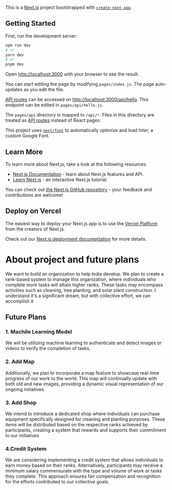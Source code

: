 This is a [Next.js](https://nextjs.org/) project bootstrapped with [`create-next-app`](https://github.com/vercel/next.js/tree/canary/packages/create-next-app).

## Getting Started

First, run the development server:

```bash
npm run dev
# or
yarn dev
# or
pnpm dev
```

Open [http://localhost:3000](http://localhost:3000) with your browser to see the result.

You can start editing the page by modifying `pages/index.js`. The page auto-updates as you edit the file.

[API routes](https://nextjs.org/docs/api-routes/introduction) can be accessed on [http://localhost:3000/api/hello](http://localhost:3000/api/hello). This endpoint can be edited in `pages/api/hello.js`.

The `pages/api` directory is mapped to `/api/*`. Files in this directory are treated as [API routes](https://nextjs.org/docs/api-routes/introduction) instead of React pages.

This project uses [`next/font`](https://nextjs.org/docs/basic-features/font-optimization) to automatically optimize and load Inter, a custom Google Font.

## Learn More

To learn more about Next.js, take a look at the following resources:

- [Next.js Documentation](https://nextjs.org/docs) - learn about Next.js features and API.
- [Learn Next.js](https://nextjs.org/learn) - an interactive Next.js tutorial.

You can check out [the Next.js GitHub repository](https://github.com/vercel/next.js/) - your feedback and contributions are welcome!

## Deploy on Vercel

The easiest way to deploy your Next.js app is to use the [Vercel Platform](https://vercel.com/new?utm_medium=default-template&filter=next.js&utm_source=create-next-app&utm_campaign=create-next-app-readme) from the creators of Next.js.

Check out our [Next.js deployment documentation](https://nextjs.org/docs/deployment) for more details.


# About project and future plans

We want to build an organization to help India develop. We plan to create a rank-based system to manage this organization, where individuals who complete more tasks will attain higher ranks. These tasks may encompass activities such as cleaning, tree planting, and solar plant construction. I understand it's a significant dream, but with collective effort, we can accomplish it

## Future Plans
### 1. Machile Learning Model
  We will be utilizing machine learning to authenticate and detect images or videos to verify the completion of tasks.
### 2. Add Map
  Additionally, we plan to incorporate a map feature to showcase real-time progress of our work to the world. This map will continually update with both old and new images, providing a dynamic visual representation of our ongoing initiatives.
### 3. Add Shop
  We intend to introduce a dedicated shop where individuals can purchase equipment specifically designed for cleaning and planting purposes. These items will be distributed based on the respective ranks achieved by participants, creating a system that rewards and supports their commitment to our initiatives
### 4.Credit System
  We are considering implementing a credit system that allows individuals to earn money based on their ranks. Alternatively, participants may receive a minimum salary commensurate with the type and volume of work or tasks they complete. This approach ensures fair compensation and recognition for the efforts contributed to our collective goals.
